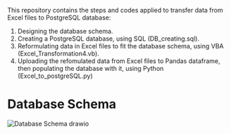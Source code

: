 This repository contains the steps and codes applied to transfer data from Excel files to PostgreSQL database:
1. Designing the database schema.
2. Creating a PostgreSQL database, using SQL (DB_creating.sql).
3. Reformulating data in Excel files to fit the database schema, using VBA (Excel_Transformation4.vb).
4. Uploading the refomulated data from Excel files to Pandas dataframe, then populating the database with it, using Python (Excel_to_postgreSQL.py)

# Database Schema
![Database Schema drawio](https://user-images.githubusercontent.com/70179746/228481497-4d3ea915-fa65-4c08-b0b1-2cbbf9b11113.png)
